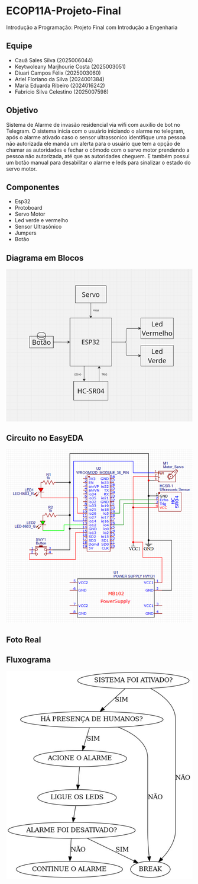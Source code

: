 # ECOP11A-Projeto-Final
Introdução a Programação: Projeto Final com Introdução a Engenharia

## Equipe
- Cauã Sales Silva (2025006044)
- Keytwoleany Marjhourie Costa (2025003051)
- Diuari Campos Félix (2025003060)
- Ariel Floriano da Silva (2024001384)
- Maria Eduarda Ribeiro (2024016242)
- Fabrício Silva Celestino (2025007598)


## Objetivo
Sistema de Alarme de invasão residencial via wifi com auxilio de bot no Telegram. O sistema inicia com o usuário iniciando o alarme no telegram, após o alarme ativado caso o sensor ultrassonico
identifique uma pessoa não autorizada ele manda um alerta para o usuário que tem a opção de chamar as autoridades e fechar o cômodo com o servo motor prendendo a pessoa não autorizada, até que as autoridades cheguem.
E também possui um botão manual para desabilitar o alarme e leds para sinalizar o estado do servo motor.

## Componentes 
- Esp32
- Protoboard
- Servo Motor
- Led verde e vermelho
- Sensor Ultrasônico
- Jumpers
- Botão

## Diagrama em Blocos

![Diagrama em Blocos](ing/Diagrama_de_Bloco.png)

## Circuito no EasyEDA

![Circuito no EasyEDA](ing/Circuito_Introdução.png)

## Foto Real

## Fluxograma

![Fluxogrma](ing/fluxograma.jpg)
